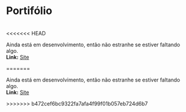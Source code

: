 # Portifólio 
<br>
<<<<<<< HEAD
<p>Ainda está em desenvolvimento, então não estranhe se estiver faltando algo.<br><strong>Link:</strong> <a href="https://vast-dusk-03660.herokuapp.com/"target="_blank" rel="noopener noreferrer">Site</a></p>
=======
<p>Ainda está em desenvolvimento, então não estranhe se estiver faltando algo.<br><strong>Link:</strong> <a href="https://vast-dusk-03660.herokuapp.com/"target="_blank" rel="noopener noreferrer">Site</a></p>
>>>>>>> b472cef6bc9322fa7afa4f99f01b057eb724d6b7
